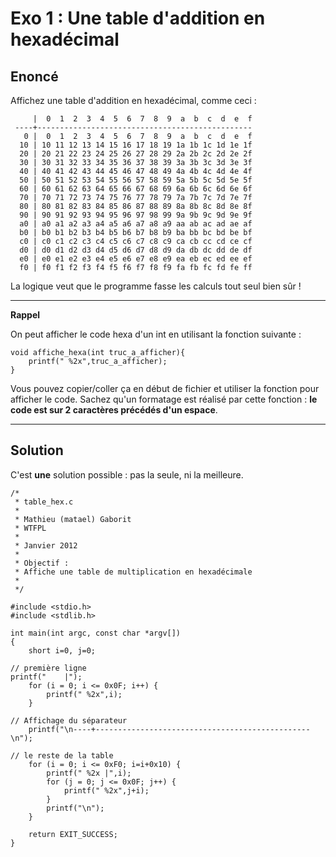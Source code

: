 # Exo 1 : Une table d'addition en hexadécimal


## Enoncé

Affichez une table d'addition en hexadécimal, comme ceci :

         |  0  1  2  3  4  5  6  7  8  9  a  b  c  d  e  f
     ----+------------------------------------------------
       0 |  0  1  2  3  4  5  6  7  8  9  a  b  c  d  e  f
      10 | 10 11 12 13 14 15 16 17 18 19 1a 1b 1c 1d 1e 1f
      20 | 20 21 22 23 24 25 26 27 28 29 2a 2b 2c 2d 2e 2f
      30 | 30 31 32 33 34 35 36 37 38 39 3a 3b 3c 3d 3e 3f
      40 | 40 41 42 43 44 45 46 47 48 49 4a 4b 4c 4d 4e 4f
      50 | 50 51 52 53 54 55 56 57 58 59 5a 5b 5c 5d 5e 5f
      60 | 60 61 62 63 64 65 66 67 68 69 6a 6b 6c 6d 6e 6f
      70 | 70 71 72 73 74 75 76 77 78 79 7a 7b 7c 7d 7e 7f
      80 | 80 81 82 83 84 85 86 87 88 89 8a 8b 8c 8d 8e 8f
      90 | 90 91 92 93 94 95 96 97 98 99 9a 9b 9c 9d 9e 9f
      a0 | a0 a1 a2 a3 a4 a5 a6 a7 a8 a9 aa ab ac ad ae af
      b0 | b0 b1 b2 b3 b4 b5 b6 b7 b8 b9 ba bb bc bd be bf
      c0 | c0 c1 c2 c3 c4 c5 c6 c7 c8 c9 ca cb cc cd ce cf
      d0 | d0 d1 d2 d3 d4 d5 d6 d7 d8 d9 da db dc dd de df
      e0 | e0 e1 e2 e3 e4 e5 e6 e7 e8 e9 ea eb ec ed ee ef
      f0 | f0 f1 f2 f3 f4 f5 f6 f7 f8 f9 fa fb fc fd fe ff

La logique veut que le programme fasse les calculs tout seul bien sûr !

---

__Rappel__

On peut afficher le code hexa d'un int en utilisant la fonction suivante :

    void affiche_hexa(int truc_a_afficher){
        printf(" %2x",truc_a_afficher);
    }

Vous pouvez copier/coller ça en début de fichier et utiliser la fonction pour afficher le code.
Sachez qu'un formatage est réalisé par cette fonction : __le code est sur 2 caractères précédés d'un espace__.

---

## Solution 

C'est __une__ solution possible : pas la seule, ni la meilleure.


    /*
     * table_hex.c
     *
     * Mathieu (matael) Gaborit
     * WTFPL
     *
     * Janvier 2012
     *
     * Objectif :
     * Affiche une table de multiplication en hexadécimale
     *
     */

    #include <stdio.h>
    #include <stdlib.h>

    int main(int argc, const char *argv[])
    { 
        short i=0, j=0;
        
	// première ligne
	printf("    |");
        for (i = 0; i <= 0x0F; i++) {
            printf(" %2x",i);
        }

	// Affichage du séparateur
        printf("\n----+------------------------------------------------\n");

	// le reste de la table
        for (i = 0; i <= 0xF0; i=i+0x10) {
            printf(" %2x |",i);
            for (j = 0; j <= 0x0F; j++) {
                printf(" %2x",j+i);
            }
            printf("\n");
        }

        return EXIT_SUCCESS;
    }
